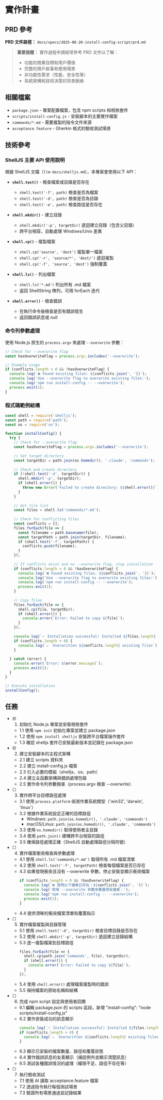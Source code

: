 # 實作計畫

## PRD 參考

**PRD 文件路徑：** `docs/specs/2025-08-20-install-config-script/prd.md`

> **重要提醒：** 實作過程中請經常參考 PRD 文件以了解：
>
> - 功能的商業目標和用戶價值
> - 完整的用戶故事和使用場景
> - 非功能性需求（性能、安全性等）
> - 系統架構和技術決策的背景脈絡

## 相關檔案

- `package.json` - 專案配置檔案，包含 npm scripts 和相依套件
- `scripts/install-config.js` - 安裝腳本的主要實作檔案
- `commands/*.md` - 需要複製的指令文件來源
- `acceptance.feature` - Gherkin 格式的驗收測試場景

## 技術參考

### ShellJS 主要 API 使用說明

根據 ShellJS 文檔（`llm-docs/shelljs.md`），本專案會使用以下 API：

- **`shell.test()`** - 檢查檔案或目錄是否存在
  - `shell.test('-f', path)` 檢查是否為檔案
  - `shell.test('-d', path)` 檢查是否為目錄
  - `shell.test('-e', path)` 檢查路徑是否存在
  
- **`shell.mkdir()`** - 建立目錄
  - `shell.mkdir('-p', targetDir)` 遞迴建立目錄（包含父目錄）
  - 跨平台相容，自動處理 Windows/Unix 差異
  
- **`shell.cp()`** - 複製檔案
  - `shell.cp('source', 'dest')` 複製單一檔案
  - `shell.cp('-r', 'source/*', 'dest/')` 遞迴複製
  - `shell.cp('-f', 'source', 'dest')` 強制覆蓋
  
- **`shell.ls()`** - 列出檔案
  - `shell.ls('*.md')` 列出所有 .md 檔案
  - 返回 ShellString 陣列，可用 forEach 迭代
  
- **`shell.error()`** - 檢查錯誤
  - 在執行命令後檢查是否有錯誤發生
  - 返回錯誤訊息或 null

### 命令列參數處理

使用 Node.js 原生的 `process.argv` 來處理 `--overwrite` 參數：

```javascript
// Check for --overwrite flag
const hasOverwriteFlag = process.argv.includes('--overwrite');

// Example usage
if (conflicts.length > 0 && !hasOverwriteFlag) {
  console.log(`❌ Found existing files: ${conflicts.join(', ')}`);
  console.log('Use --overwrite flag to overwrite existing files:');
  console.log('npm run install-config -- --overwrite');
  process.exit(1);
}
```

### 程式碼範例結構

```javascript
const shell = require('shelljs');
const path = require('path');
const os = require('os');

function installConfig() {
  try {
    // Check for --overwrite flag
    const hasOverwriteFlag = process.argv.includes('--overwrite');
    
    // Set target directory
    const targetDir = path.join(os.homedir(), '.claude', 'commands');
    
    // Check and create directory
    if (!shell.test('-d', targetDir)) {
      shell.mkdir('-p', targetDir);
      if (shell.error()) {
        throw new Error(`Failed to create directory: ${shell.error()}`);
      }
    }
    
    // Get file list
    const files = shell.ls('commands/*.md');
    
    // Check for conflicting files
    const conflicts = [];
    files.forEach(file => {
      const filename = path.basename(file);
      const targetPath = path.join(targetDir, filename);
      if (shell.test('-f', targetPath)) {
        conflicts.push(filename);
      }
    });
    
    // If conflicts exist and no --overwrite flag, stop installation
    if (conflicts.length > 0 && !hasOverwriteFlag) {
      console.log(`❌ Found existing files: ${conflicts.join(', ')}`);
      console.log('Use --overwrite flag to overwrite existing files:');
      console.log('npm run install-config -- --overwrite');
      process.exit(1);
    }
    
    // Copy files
    files.forEach(file => {
      shell.cp(file, targetDir);
      if (shell.error()) {
        console.error(`Error: Failed to copy ${file}`);
      }
    });
    
    console.log(`✅ Installation successful! Installed ${files.length} files to ${targetDir}`);
    if (conflicts.length > 0) {
      console.log(`⚠️  Overwritten ${conflicts.length} existing files`);
    }
    
  } catch (error) {
    console.error(`Error: ${error.message}`);
    process.exit(1);
  }
}

// Execute installation
installConfig();
```

## 任務

- [x] 1. 初始化 Node.js 專案並安裝相依套件
  - 1.1 使用 `npm init` 初始化專案並建立 package.json
  - 1.2 使用 `npm install shelljs` 安裝跨平台檔案操作套件
  - 1.3 確認 shelljs 套件已安裝最新版本並記錄在 package.json

- [x] 2. 建立安裝腳本的主程式架構
  - 2.1 建立 scripts 資料夾
  - 2.2 建立 install-config.js 檔案
  - 2.3 引入必要的模組（shelljs、os、path）
  - 2.4 建立主函數架構與錯誤處理包裝
  - 2.5 實作命令列參數檢查（process.argv 檢查 --overwrite）

- [ ] 3. 實作跨平台目標路徑處理
  - 3.1 使用 `process.platform` 偵測作業系統類型（'win32', 'darwin', 'linux'）
  - 3.2 根據作業系統設定正確的目標路徑
    - Windows: `path.join(os.homedir(), '.claude', 'commands')`
    - macOS/Linux: `path.join(os.homedir(), '.claude', 'commands')`
  - 3.3 使用 `os.homedir()` 取得使用者主目錄
  - 3.4 使用 `path.join()` 建構跨平台相容的路徑
  - 3.5 確保路徑處理正確（ShellJS 自動處理路徑分隔符號）

- [ ] 4. 實作檔案衝突檢查與參數處理
  - 4.1 使用 `shell.ls('commands/*.md')` 取得所有 .md 檔案清單
  - 4.2 使用 `shell.test('-f', targetPath)` 檢查每個檔案是否已存在
  - 4.3 如果發現衝突且沒有 --overwrite 參數，停止安裝並顯示衝突檔案
    ```javascript
    if (conflicts.length > 0 && !hasOverwriteFlag) {
      console.log(`❌ 發現以下檔案已存在：${conflicts.join(', ')}`);
      console.log('使用 --overwrite 參數來覆蓋現有檔案：');
      console.log('npm run install-config -- --overwrite');
      process.exit(1);
    }
    ```
  - 4.4 提供清晰的衝突檔案清單和覆蓋指示

- [ ] 5. 實作檔案複製與目錄管理
  - 5.1 使用 `shell.test('-d', targetDir)` 檢查目標目錄是否存在
  - 5.2 使用 `shell.mkdir('-p', targetDir)` 遞迴建立目錄結構
  - 5.3 逐一複製檔案到目標路徑
    ```javascript
    files.forEach(file => {
      shell.cp(path.join('commands', file), targetDir);
      if (shell.error()) {
        console.error(`Error: Failed to copy ${file}`);
      }
    });
    ```
  - 5.4 使用 `shell.error()` 處理檔案複製時的錯誤
  - 5.5 保持檔案的原始名稱和結構

- [ ] 6. 完成 npm script 設定與使用者回饋
  - 6.1 編輯 package.json 的 scripts 區段，新增 "install-config": "node scripts/install-config.js"
  - 6.2 實作安裝成功的訊息顯示
    ```javascript
    console.log(`✅ Installation successful! Installed ${files.length} files to ${targetDir}`);
    if (conflicts.length > 0) {
      console.log(`⚠️  Overwritten ${conflicts.length} existing files`);
    }
    ```
  - 6.3 顯示已安裝的檔案數量、路徑和覆蓋狀態
  - 6.4 實作錯誤訊息的友善顯示（捕捉例外並顯示清楚訊息）
  - 6.5 測試各種錯誤情況的處理（權限不足、路徑不存在等）

- [ ] 7. 執行驗收測試
  - 7.1 使用 AI 讀取 acceptance.feature 檔案
  - 7.2 透過指令執行每個測試場景
  - 7.3 驗證所有場景通過並記錄結果